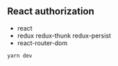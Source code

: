 ## React authorization

- react
- redux redux-thunk redux-persist
- react-router-dom

```sh
yarn dev
```